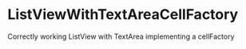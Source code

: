 # ListViewWithTextAreaCellFactory
Correctly working ListView with TextArea implementing a cellFactory

